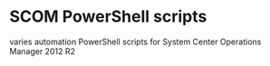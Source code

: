 # SCOM PowerShell scripts
varies automation PowerShell scripts for System Center Operations Manager 2012 R2